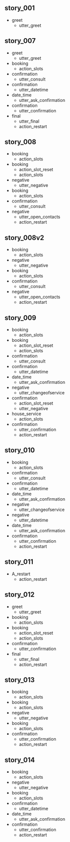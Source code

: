 ## story_001
* greet
   - utter_greet

## story_007
* greet
   - utter_greet
* booking
   - action_slots
* confirmation
   - utter_consult
* confirmation
   - utter_datetime
* date_time
   - utter_ask_confirmation
* confirmation
   - utter_confirmation
* final
   - utter_final
   - action_restart

## story_008
* booking
   - action_slots
* booking
   - action_slot_reset
   - action_slots
* negative
   - utter_negative
* booking
   - action_slots
* confirmation
   - utter_consult   
* negative
   - utter_open_contacts
   - action_restart

## story_008v2
* booking
   - action_slots
* negative
   - utter_negative
* booking
   - action_slots
* confirmation
   - utter_consult   
* negative
   - utter_open_contacts
   - action_restart

## story_009
* booking
   - action_slots
* booking
   - action_slot_reset
   - action_slots
* confirmation
   - utter_consult
* confirmation
   - utter_datetime
* date_time
   - utter_ask_confirmation
* negative
   - utter_changeofservice
* confirmation
   - action_slot_reset
   - utter_negative
* house_service
   - action_slots
* confirmation
   - utter_confirmation
   - action_restart

## story_010
* booking
   - action_slots
* confirmation
   - utter_consult
* confirmation
   - utter_datetime
* date_time
   - utter_ask_confirmation
* negative
   - utter_changeofservice
* negative
   - utter_datetime
* date_time
   - utter_ask_confirmation
* confirmation
   - utter_confirmation
   - action_restart

## story_011
* A_restart
   - action_restart

## story_012
* greet
   - utter_greet
* booking
   - action_slots
* booking
   - action_slot_reset
   - action_slots
* confirmation
   - utter_confirmation
* final
   - utter_final
   - action_restart

## story_013
* booking
   - action_slots
* booking
   - action_slots
* negative
   - utter_negative
* booking
   - action_slots
* confirmation
   - utter_confirmation
   - action_restart

## story_014
* booking
   - action_slots
* negative
   - utter_negative
* booking
   - action_slots
* confirmation
   - utter_datetime
* date_time
   - utter_ask_confirmation
* confirmation
   - utter_confirmation
   - action_restart

